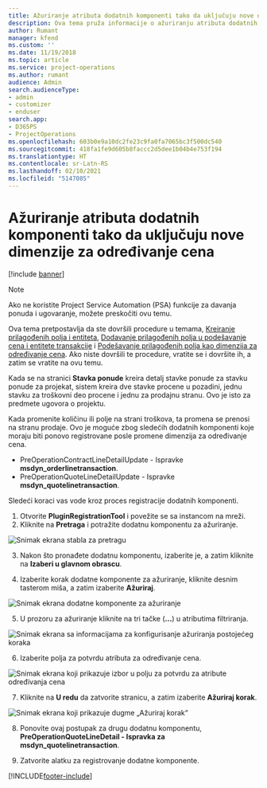```yaml
---
title: Ažuriranje atributa dodatnih komponenti tako da uključuju nove dimenzije za određivanje cena
description: Ova tema pruža informacije o ažuriranju atributa dodatnih komponenti za dimenzije određivanja cena.
author: Rumant
manager: kfend
ms.custom: ''
ms.date: 11/19/2018
ms.topic: article
ms.service: project-operations
ms.author: rumant
audience: Admin
search.audienceType:
- admin
- customizer
- enduser
search.app:
- D365PS
- ProjectOperations
ms.openlocfilehash: 603b0e9a10dc2fe23c9fa0fa7065bc3f500dc540
ms.sourcegitcommit: 418fa1fe9d605b8faccc2d5dee1b04b4e753f194
ms.translationtype: HT
ms.contentlocale: sr-Latn-RS
ms.lasthandoff: 02/10/2021
ms.locfileid: "5147085"
---
```

# <a name="update-plug-in-attributes-to-include-new-pricing-dimensions"></a>Ažuriranje atributa dodatnih komponenti tako da uključuju nove dimenzije za određivanje cena

[!include [banner](../includes/psa-now-project-operations.md)]

> [!NOTE]
> Ako ne koristite Project Service Automation (PSA) funkcije za davanja ponuda i ugovaranje, možete preskočiti ovu temu.

Ova tema pretpostavlja da ste dovršili procedure u temama, [Kreiranje prilagođenih polja i entiteta](create-custom-fields-entities.md), [Dodavanje prilagođenih polja u podešavanje cena i entitete transakcije](field-references.md) i [Podešavanje prilagođenih polja kao dimenzija za određivanje cena](set-up-pricing-dimensions.md). Ako niste dovršili te procedure, vratite se i dovršite ih, a zatim se vratite na ovu temu.

Kada se na stranici **Stavka ponude** kreira detalj stavke ponude za stavku ponude za projekat, sistem kreira dve stavke procene u pozadini, jednu stavku za troškovni deo procene i jednu za prodajnu stranu. Ovo je isto za predmete ugovora o projektu.

Kada promenite količinu ili polje na strani troškova, ta promena se prenosi na stranu prodaje. Ovo je moguće zbog sledećih dodatnih komponenti koje moraju biti ponovo registrovane posle promene dimenzija za određivanje cena.

- PreOperationContractLineDetailUpdate - Ispravke **msdyn_orderlinetransaction**.
- PreOperationQuoteLineDetailUpdate - Ispravke **msdyn_quotelinetransaction**.

Sledeći koraci vas vode kroz proces registracije dodatnih komponenti.

1. Otvorite **PluginRegistrationTool** i povežite se sa instancom na mreži.
2. Kliknite na **Pretraga** i potražite dodatnu komponentu za ažuriranje.

 ![Snimak ekrana stabla za pretragu](media/PRT-1.png)

3. Nakon što pronađete dodatnu komponentu, izaberite je, a zatim kliknite na **Izaberi u glavnom obrascu**.

4. Izaberite korak dodatne komponente za ažuriranje, kliknite desnim tasterom miša, a zatim izaberite **Ažuriraj**.

 ![Snimak ekrana dodatne komponente za ažuriranje](media/PRT-2.png)
 
5. U prozoru za ažuriranje kliknite na tri tačke (**...**) u atributima filtriranja.

 ![Snimak ekrana sa informacijama za konfigurisanje ažuriranja postojećeg koraka](media/PRT-3.png)
 
6. Izaberite polja za potvrdu atributa za određivanje cena.

 ![Snimak ekrana koji prikazuje izbor u polju za potvrdu za atribute određivanja cena](media/PRT-4.png)

7. Kliknite na **U redu** da zatvorite stranicu, a zatim izaberite **Ažuriraj korak**.

 ![Snimak ekrana koji prikazuje dugme „Ažuriraj korak“](media/PRT-5.png)
 
8. Ponovite ovaj postupak za drugu dodatnu komponentu, **PreOperationQuoteLineDetail - Ispravka za msdyn_quotelinetransaction**.

9. Zatvorite alatku za registrovanje dodatne komponente.



[!INCLUDE[footer-include](../includes/footer-banner.md)]